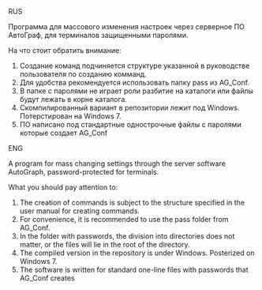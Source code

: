 RUS

Программа для массового изменения настроек через серверное ПО АвтоГраф, для терминалов защищенными паролями.

На что стоит обратить внимание:
1. Создание команд подчиняется структуре указанной в руководстве пользователя по созданию комманд.
2. Для удобства рекомендуется использовать папку pass из AG_Conf.
3. В папке с паролями не играет роли разбитие на каталоги или файлы будут лежать в корне каталога.
4. Скомпилированный вариант в репозитории лежит под Windows. Потерстирован на Windows 7.
5. ПО написано под стандартные однострочные файлы с паролями которые создает AG_Conf

ENG

A program for mass changing settings through the server software AutoGraph, password-protected for terminals.

What you should pay attention to:
1. The creation of commands is subject to the structure specified in the user manual for creating commands.
2. For convenience, it is recommended to use the pass folder from AG_Conf.
3. In the folder with passwords, the division into directories does not matter, or the files will lie in the root of the directory.
4. The compiled version in the repository is under Windows. Posterized on Windows 7.
5. The software is written for standard one-line files with passwords that AG_Conf creates
